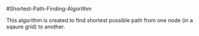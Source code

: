 #Shortest-Path-Finding-Algorithm 

This algorithm is created to find shortest possible path from one node (in a sqaure grid) to another.
